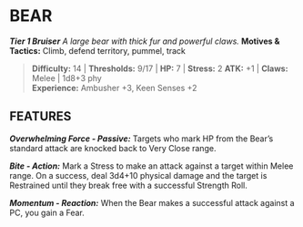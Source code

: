﻿---
tags:
  - Adversary
  - Creature
  - Statblock

name: 'BEAR'
tier: 1
type: Bruiser
description: 'A large bear with thick fur and powerful claws.'
motives_and_tactics: 'Climb, defend territory, pummel, track'
difficulty: '14'
thresholds: '9/17'
hp: '7'
stress: '2'
atk: '+1'
attack: 'Claws'
range: 'Melee'
damage: '1d8+3 phy'
experience:
  - 'Ambusher +3, Keen Senses +2'
feats:
- name: 'Overwhelming Force'
  type: 'Passive'
  text: 'Targets who mark HP from the Bear’s standard attack are knocked back to Very Close range.'
- name: 'Bite'
  type: 'Action'
  text: 'Mark a Stress to make an attack against a target within Melee range. On a success, deal 3d4+10 physical damage and the target is Restrained until they break free with a successful Strength Roll.'
- name: 'Momentum'
  type: 'Reaction'
  text: 'When the Bear makes a successful attack against a PC, you gain a Fear.'
layout: Daggerheart Adversary
source: srd-adversary
statblock: true
---

# BEAR

***Tier 1 Bruiser***
*A large bear with thick fur and powerful claws.*
**Motives & Tactics:** Climb, defend territory, pummel, track

> **Difficulty:** 14 | **Thresholds:** 9/17 | **HP:** 7 | **Stress:** 2
> **ATK:** +1 | **Claws:** Melee | 1d8+3 phy  
> **Experience:** Ambusher +3, Keen Senses +2

## FEATURES

***Overwhelming Force - Passive:*** Targets who mark HP from the Bear’s standard attack are knocked back to Very Close range.

***Bite - Action:*** Mark a Stress to make an attack against a target within Melee range. On a success, deal 3d4+10 physical damage and the target is Restrained until they break free with a successful Strength Roll.

***Momentum - Reaction:*** When the Bear makes a successful attack against a PC, you gain a Fear.
